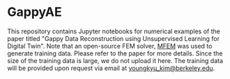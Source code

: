 # GappyAE

This repository contains Jupyter notebooks for numerical examples of the paper titled "Gappy Data Reconstruction using Unsupervised Learning for Digital Twin".
Note that an open-source FEM solver, [MFEM](https://mfem.org/) was used to generate training data. Please refer to the paper for more details. Since the size of the training data is large, we do not upload it here. The training data will be provided upon request via email at youngkyu_kim@berkeley.edu.

